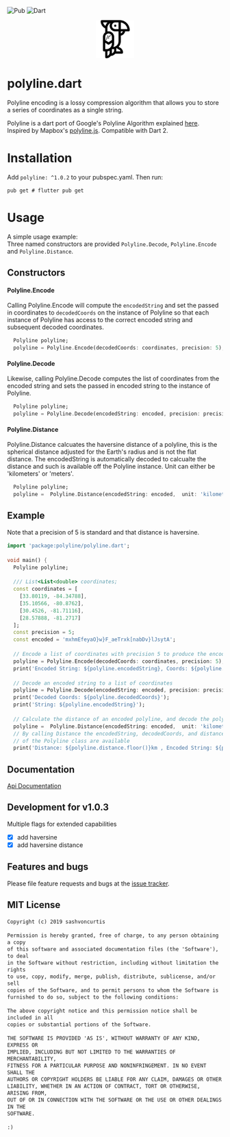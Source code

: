 ![Pub](https://img.shields.io/pub/v/polyline) ![Dart](https://img.shields.io/badge/dart-2.2.0-orange)

<div style="text-align:center"><img height="89" src="./poly4PL.png" /></div>

# polyline.dart
Polyline encoding is a lossy compression algorithm that allows you to 
store a series of coordinates as a single string.

Polyline is a dart port of Google's Polyline Algorithm explained 
[here](https://developers.google.com/maps/documentation/utilities/polylinealgorithm).
Inspired by Mapbox's [polyline.js](https://github.com/mapbox/polyline).
Compatible with Dart 2.


# Installation 
Add ```polyline: ^1.0.2``` to your pubspec.yaml.
Then run:
```shell script
pub get # flutter pub get
```

# Usage

A simple usage example: <br>
Three named constructors are provided ```Polyline.Decode```, ```Polyline.Encode``` and ```Polyline.Distance```. <br>


## Constructors 
#### Polyline.Encode
Calling Polyline.Encode will compute the ```encodedString``` and set the passed in coordinates
to ```decodedCoords``` on the instance of Polyline so that each instance of Polyline  has access to the  correct encoded string and subsequent decoded coordinates. 
```dart
  Polyline polyline;
  polyline = Polyline.Encode(decodedCoords: coordinates, precision: 5);
```

#### Polyline.Decode
Likewise, calling Polyline.Decode computes the list of coordinates from the
encoded string and sets the passed in encoded string to the instance of Polyline.
```dart 
  Polyline polyline;
  polyline = Polyline.Decode(encodedString: encoded, precision: precision);
```

#### Polyline.Distance
Polyline.Distance calcuates the haversine distance of a polyline, this is the spherical distance adjusted for the Earth's radius and is not the flat distance. The encodedString is automatically decoded to calcualte the distance and such is available off the Polyline instance. Unit can either be 'kilometers' or 'meters'.
```dart
  Polyline polyline;
  polyline =  Polyline.Distance(encodedString: encoded,  unit: 'kilometers');
```


## Example
Note that a precision of 5 is standard  and that distance is haversine.

```dart
import 'package:polyline/polyline.dart';

void main() {
  Polyline polyline;

  /// List<List<double> coordinates;
  const coordinates = [
    [33.80119, -84.34788],
    [35.10566, -80.8762],
    [30.4526, -81.71116],
    [28.57888, -81.2717]
  ];
  const precision = 5;
  const encoded = 'mxhmEfeyaO}w}F_aeTrxk[nabDv}lJsytA';

  // Encode a list of coordinates with precision 5 to produce the encoded string
  polyline = Polyline.Encode(decodedCoords: coordinates, precision: 5);
  print('Encoded String: ${polyline.encodedString}, Coords: ${polyline.decodedCoords}');

  // Decode an encoded string to a list of coordinates
  polyline = Polyline.Decode(encodedString: encoded, precision: precision);
  print('Decoded Coords: ${polyline.decodedCoords}');
  print('String: ${polyline.encodedString}');

  // Calculate the distance of an encoded polyline, and decode the polyline
  polyline =  Polyline.Distance(encodedString: encoded,  unit: 'kilometers');
  // By calling Distance the encodedString, decodedCoords, and distance variables
  // of the Polyline class are available
  print('Distance: ${polyline.distance.floor()}km , Encoded String: ${polyline.encodedString} Decoded Coords: ${polyline.decodedCoords}');
```

## Documentation
[Api Documentation][docs]

[docs]:https://pub.dev/documentation/polyline/latest/polyline/Polyline-class.html

## Development for v1.0.3
Multiple flags for extended capabilities
* [X] add haversine
* [X] add haversine distance
<!--
* [ ] Todo add merge polylines
* [ ] Todo add merge multiple polylines
* [ ] Todo add from geoJson
-->

## Features and bugs

Please file feature requests and bugs at the [issue tracker][tracker].

[tracker]: http://github.com/sashvoncurtis/polyline.dart/issues/new

## MIT License
```
Copyright (c) 2019 sashvoncurtis

Permission is hereby granted, free of charge, to any person obtaining a copy
of this software and associated documentation files (the 'Software'), to deal
in the Software without restriction, including without limitation the rights
to use, copy, modify, merge, publish, distribute, sublicense, and/or sell
copies of the Software, and to permit persons to whom the Software is
furnished to do so, subject to the following conditions:

The above copyright notice and this permission notice shall be included in all
copies or substantial portions of the Software.

THE SOFTWARE IS PROVIDED 'AS IS', WITHOUT WARRANTY OF ANY KIND, EXPRESS OR
IMPLIED, INCLUDING BUT NOT LIMITED TO THE WARRANTIES OF MERCHANTABILITY,
FITNESS FOR A PARTICULAR PURPOSE AND NONINFRINGEMENT. IN NO EVENT SHALL THE
AUTHORS OR COPYRIGHT HOLDERS BE LIABLE FOR ANY CLAIM, DAMAGES OR OTHER
LIABILITY, WHETHER IN AN ACTION OF CONTRACT, TORT OR OTHERWISE, ARISING FROM,
OUT OF OR IN CONNECTION WITH THE SOFTWARE OR THE USE OR OTHER DEALINGS IN THE
SOFTWARE.

:)
```
